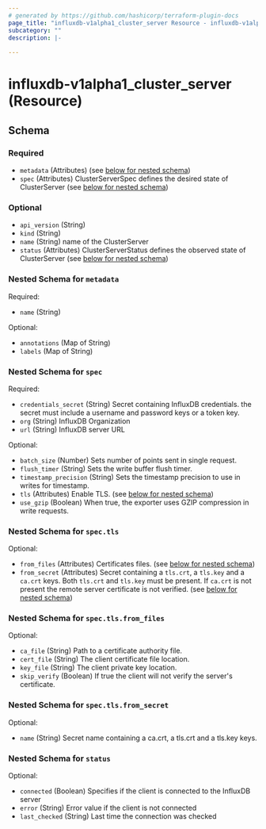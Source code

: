 ```yaml
---
# generated by https://github.com/hashicorp/terraform-plugin-docs
page_title: "influxdb-v1alpha1_cluster_server Resource - influxdb-v1alpha1"
subcategory: ""
description: |-
  
---
```


# influxdb-v1alpha1_cluster_server (Resource)





<!-- schema generated by tfplugindocs -->
## Schema

### Required

- `metadata` (Attributes) (see [below for nested schema](#nestedatt--metadata))
- `spec` (Attributes) ClusterServerSpec defines the desired state of ClusterServer (see [below for nested schema](#nestedatt--spec))

### Optional

- `api_version` (String)
- `kind` (String)
- `name` (String) name of the ClusterServer
- `status` (Attributes) ClusterServerStatus defines the observed state of ClusterServer (see [below for nested schema](#nestedatt--status))

<a id="nestedatt--metadata"></a>
### Nested Schema for `metadata`

Required:

- `name` (String)

Optional:

- `annotations` (Map of String)
- `labels` (Map of String)


<a id="nestedatt--spec"></a>
### Nested Schema for `spec`

Required:

- `credentials_secret` (String) Secret containing InfluxDB credentials.
the secret must include a username and password keys or a token key.
- `org` (String) InfluxDB Organization
- `url` (String) InfluxDB server URL

Optional:

- `batch_size` (Number) Sets number of points sent in single request.
- `flush_timer` (String) Sets the write buffer flush timer.
- `timestamp_precision` (String) Sets the timestamp precision to use in writes for timestamp.
- `tls` (Attributes) Enable TLS. (see [below for nested schema](#nestedatt--spec--tls))
- `use_gzip` (Boolean) When true, the exporter uses GZIP compression in write requests.

<a id="nestedatt--spec--tls"></a>
### Nested Schema for `spec.tls`

Optional:

- `from_files` (Attributes) Certificates files. (see [below for nested schema](#nestedatt--spec--tls--from_files))
- `from_secret` (Attributes) Secret containing a `tls.crt`, a `tls.key` and a `ca.crt` keys.
Both `tls.crt` and `tls.key` must be present. If `ca.crt` is not present
the remote server certificate is not verified. (see [below for nested schema](#nestedatt--spec--tls--from_secret))

<a id="nestedatt--spec--tls--from_files"></a>
### Nested Schema for `spec.tls.from_files`

Optional:

- `ca_file` (String) Path to a certificate authority file.
- `cert_file` (String) The client certificate file location.
- `key_file` (String) The client private key location.
- `skip_verify` (Boolean) If true the client will not verify the server's certificate.


<a id="nestedatt--spec--tls--from_secret"></a>
### Nested Schema for `spec.tls.from_secret`

Optional:

- `name` (String) Secret name containing a ca.crt, a tls.crt and a tls.key keys.




<a id="nestedatt--status"></a>
### Nested Schema for `status`

Optional:

- `connected` (Boolean) Specifies if the client is connected to the InfluxDB server
- `error` (String) Error value if the client is not connected
- `last_checked` (String) Last time the connection was checked
